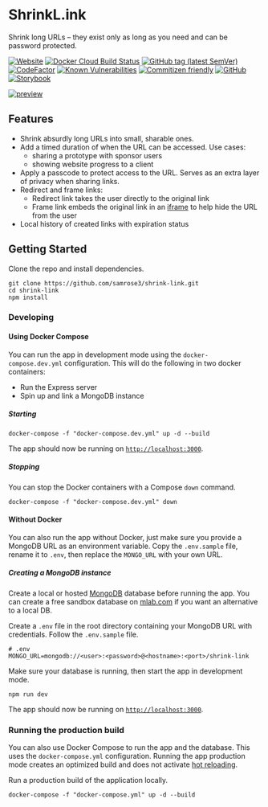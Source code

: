 # ShrinkL.ink

Shrink long URLs – they exist only as long as you need and can be password protected.

[![Website](https://img.shields.io/website/https/shrinkl.ink.svg)](https://shrinkl.ink)
[![Docker Cloud Build Status](https://img.shields.io/docker/cloud/build/samrose3/shrink-link.svg)](https://hub.docker.com/r/samrose3/shrink-link)
[![GitHub tag (latest SemVer)](https://img.shields.io/github/tag/samrose3/shrink-link.svg)](https://github.com/samrose3/shrink-link/releases)
[![CodeFactor](https://www.codefactor.io/repository/github/samrose3/shrink-link/badge)](https://www.codefactor.io/repository/github/samrose3/shrink-link)
[![Known Vulnerabilities](https://snyk.io/test/github/samrose3/shrink-link/badge.svg?targetFile=package.json)](https://snyk.io/test/github/samrose3/shrink-link?targetFile=package.json)
[![Commitizen friendly](https://img.shields.io/badge/commitizen-friendly-brightgreen.svg)](http://commitizen.github.io/cz-cli/)
[![GitHub](https://img.shields.io/github/license/samrose3/shrink-link.svg)](https://github.com/samrose3/shrink-link/blob/master/LICENSE)
[![Storybook](https://cdn.jsdelivr.net/gh/storybooks/brand@master/badge/badge-storybook.svg)](https://samrose3.github.io/shrink-link)

[![preview](https://user-images.githubusercontent.com/11774595/56473327-6d35e580-642f-11e9-9d95-ebc342d0e766.png)](https://shrinkl.ink)

## Features

* Shrink absurdly long URLs into small, sharable ones.
* Add a timed duration of when the URL can be accessed. Use cases:
  * sharing a prototype with sponsor users
  * showing website progress to a client
* Apply a passcode to protect access to the URL. Serves as an extra layer of privacy when sharing links.
* Redirect and frame links:
  * Redirect link takes the user directly to the original link
  * Frame link embeds the original link in an [iframe](https://developer.mozilla.org/en*US/docs/Mozilla/Tech/XUL/iframe) to help hide the URL from the user
* Local history of created links with expiration status

## Getting Started

Clone the repo and install dependencies.

```shell
git clone https://github.com/samrose3/shrink-link.git
cd shrink-link
npm install
```

### Developing

#### Using Docker Compose

You can run the app in development mode using the `docker-compose.dev.yml` configuration. This will do the following in two docker containers:

* Run the Express server
* Spin up and link a MongoDB instance

##### Starting

```shell
docker-compose -f "docker-compose.dev.yml" up -d --build
```

The app should now be running on [`http://localhost:3000`](http://localhost:3000).

##### Stopping

You can stop the Docker containers with a Compose `down` command.

```shell
docker-compose -f "docker-compose.dev.yml" down
```

#### Without Docker

You can also run the app without Docker, just make sure you provide a MongoDB URL as an environment variable. Copy the `.env.sample` file, rename it to `.env`, then replace the `MONGO_URL` with your own URL.

##### Creating a MongoDB instance

Create a local or hosted [MongoDB](https://www.mongodb.com/) database before running the app. You can create a free sandbox database on [mlab.com](https://mlab.com) if you want an alternative to a local DB.

Create a `.env` file in the root directory containing your MongoDB URL with credentials. Follow the `.env.sample` file.

```text
# .env
MONGO_URL=mongodb://<user>:<password>@<hostname>:<port>/shrink-link
```

Make sure your database is running, then start the app in development mode.

```shell
npm run dev
```

The app should now be running on [`http://localhost:3000`](http://localhost:3000).

### Running the production build

You can also use Docker Compose to run the app and the database. This uses the `docker-compose.yml` configuration. Running the app production mode creates an optimized build and does not activate [hot reloading](https://www.quora.com/Whats-hot-loading-in-Webpack-and-how-does-it-work).

Run a production build of the application locally.

```shell
docker-compose -f "docker-compose.yml" up -d --build
```
